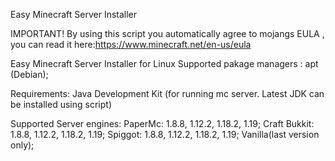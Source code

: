 Easy Minecraft Server Installer                                

IMPORTANT! By using this script you automatically agree to mojangs EULA , you can read it here:https://www.minecraft.net/en-us/eula

Easy Minecraft Server Installer for Linux
Supported pakage managers : apt (Debian);

Requirements: Java Development Kit (for running mc server. Latest JDK can be installed using script)

Supported Server engines: 
PaperMc: 1.8.8, 1.12.2, 1.18.2, 1.19;
Craft Bukkit: 1.8.8, 1.12.2, 1.18.2, 1.19;
Spiggot: 1.8.8, 1.12.2, 1.18.2, 1.19;
Vanilla(last version only); 

